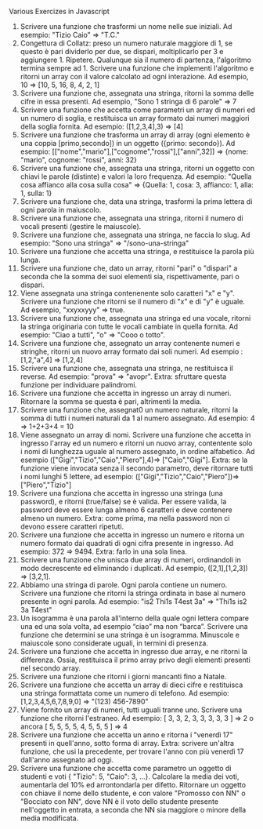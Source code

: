 Various Exercizes in Javascript
1. Scrivere una funzione che trasformi un nome nelle sue iniziali. Ad esempio: "Tizio Caio" => "T.C."
2. Congettura di Collatz: preso un numero naturale maggiore di 1, se questo è pari dividerlo per due, se dispari, moltiplicarlo per 3 e aggiungere 1. Ripetere. Qualunque sia il numero di partenza, l'algoritmo termina sempre ad 1. Scrivere una funzione che implementi l'algoritmo e ritorni un array con il valore calcolato ad ogni interazione. Ad esempio, 10 => [10, 5, 16, 8, 4, 2, 1] 
3. Scrivere una funzione che, assegnata una stringa, ritorni la somma delle cifre in essa presenti. Ad esempio, "Sono 1 stringa di 6 parole" => 7
4. Scrivere una funzione che accetta come parametri un array di numeri ed un numero di soglia, e restituisca un array formato dai numeri maggiori della soglia fornita. Ad esempio: ([1,2,3,4],3) => [4]
5. Scrivere una funzione che trasforma un array di array (ogni elemento è una coppia [primo,secondo]) in un oggetto ({primo: secondo}). Ad esempio: [["nome","mario"],["cognome","rossi"],["anni",32]] => {nome: "mario", cognome: "rossi", anni: 32}
6. Scrivere una funzione che, assegnata una stringa, ritorni un oggetto con chiavi le parole (distinte) e valori la loro frequenza. Ad esempio: "Quella cosa affianco alla cosa sulla cosa" => {Quella: 1, cosa: 3, affianco: 1, alla: 1, sulla: 1}
7. Scrivere una funzione che, data una stringa, trasformi la prima lettera di ogni parola in maiuscolo.
8. Scrivere una funzione che, assegnata una stringa, ritorni il numero di vocali presenti (gestire le maiuscole).
9. Scrivere una funzione che, assegnata una stringa, ne faccia lo slug. Ad esempio: "Sono una stringa" => "/sono-una-stringa"
10. Scrivere una funzione che accetta una stringa, e restituisce la parola più lunga.
11. Scrivere una funzione che, dato un array, ritorni "pari" o "dispari" a seconda che la somma dei suoi elementi sia, rispettivamente, pari o dispari.
12. Viene assegnata una stringa contenenente solo caratteri "x" e "y". Scrivere una funzione che ritorni se il numero di "x" e di "y" è uguale. Ad esempio, "xxyxxyyy" => true.
13. Scrivere una funzione che, assegnata una stringa ed una vocale, ritorni la stringa originaria con tutte le vocali cambiate in quella fornita. Ad esempio: "Ciao a tutti", "o"  => "Cooo o totto".
14. Scrivere una funzione che, assegnato un array contenente numeri e stringhe, ritorni un nuovo array formato dai soli numeri. Ad esempio : [1,2,"a",4] => [1,2,4]
15. Scrivere una funzione che, assegnata una stringa, ne restituisca il reverse. Ad esempio: "prova" => "avopr". Extra: sfruttare questa funzione per individuare palindromi.
16. Scrivere una funzione che accetta in ingresso un array di numeri. Ritornare la somma se questa è pari, altrimenti la media.
17. Scrivere una funzione che, assegnat0 un numero naturale, ritorni la somma di tutti i numeri naturali da 1 al numero assegnato. Ad esempio: 4 => 1+2+3+4 = 10
18. Viene assegnato un array di nomi. Scrivere una funzione che accetta in ingresso l'array ed un numero e ritorni un nuovo array, contentente solo i nomi di lunghezza uguale al numero assegnato, in ordine alfabetico. Ad esempio (["Gigi","Tizio","Caio","Piero"],4)=> ["Caio","Gigi"]. Extra: se la funzione viene invocata senza il secondo parametro, deve ritornare tutti i nomi lunghi 5 lettere, ad esempio: (["Gigi","Tizio","Caio","Piero"])=> ["Piero","Tizio"]
19. Scrivere una funziona che accetta in ingresso una stringa (una password), e ritorni (true/false) se è valida. Per essere valida, la password deve essere lunga almeno 6 caratteri e deve contenere almeno un numero. Extra: come prima, ma nella password non ci devono essere caratteri ripetuti.
20. Scrivere una funzione che accetta in ingresso un numero e ritorna un numero formato dai quadrati di ogni cifra presente in ingresso. Ad esempio: 372 => 9494. Extra: farlo in una sola linea.
21. Scrivere una funzione che unisca due array di numeri, ordinandoli in modo decrescente ed eliminando i duplicati. Ad esempio, ([2,1],[1,2,3]) => [3,2,1].
22. Abbiamo una stringa di parole. Ogni parola contiene un numero. Scrivere una funzione che ritorni la stringa ordinata in base al numero presente in ogni parola. Ad esempio: "is2 Thi1s T4est 3a" => "Thi1s is2 3a T4est"
23. Un isogramma è una parola all’interno della quale ogni lettera compare una ed una sola volta, ad esempio “ciao” ma non “barca”. Scrivere una funzione che determini se una stringa è un isogramma. Minuscole e maiuscole sono considerate uguali, in termini di presenza.
24. Scrivere una funzione che accetta in ingresso due array, e ne ritorni la differenza. Ossia, restituisca il primo array privo degli elementi presenti nel secondo array.
25. Scrivere una funzione che ritorni i giorni mancanti fino a Natale.
26. Scrivere una funzione che accetta un array di dieci cifre e restituisca una stringa formattata come un numero di telefono. Ad esempio: [1,2,3,4,5,6,7,8,9,0] => "(123) 456-7890"
27. Viene fornito un array di numeri, tutti uguali tranne uno. Scrivere una funzione che ritorni l'estraneo. Ad esempio: [ 3, 3, 2, 3, 3, 3, 3, 3 ] => 2 o ancora [ 5, 5, 5, 5, 4, 5, 5, 5 ] => 4
28. Scrivere una funzione che accetta un anno e ritorna i "venerdì 17" presenti in quell'anno, sotto forma di array. Extra: scrivere un'altra funzione, che usi la precedente, per trovare l'anno con più venerdì 17 dall'anno assegnato ad oggi.
29. Scrivere una funzione che accetta come parametro un oggetto di studenti e voti { "Tizio": 5, "Caio": 3, ...}. Calcolare la media dei voti, aumentarla del 10% ed arrontondarla per difetto. Ritornare un oggetto con chiave il nome dello studente, e con valore "Promosso con NN" o "Bocciato con NN", dove NN è il voto dello studente presente nell'oggetto in entrata, a seconda che NN sia maggiore o minore della media modificata.
       